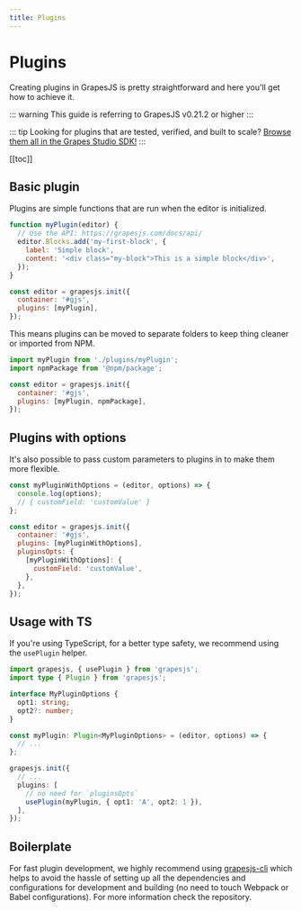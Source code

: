 ```yaml
---
title: Plugins
---
```


# Plugins

Creating plugins in GrapesJS is pretty straightforward and here you'll get how to achieve it.

::: warning
This guide is referring to GrapesJS v0.21.2 or higher
:::

::: tip
Looking for plugins that are tested, verified, and built to scale? [Browse them all in the Grapes Studio SDK!](https://app.grapesjs.com/docs-sdk/plugins/overview?utm_source=grapesjs-docs&utm_medium=tip)
:::

[[toc]]

## Basic plugin

Plugins are simple functions that are run when the editor is initialized.

```js
function myPlugin(editor) {
  // Use the API: https://grapesjs.com/docs/api/
  editor.Blocks.add('my-first-block', {
    label: 'Simple block',
    content: '<div class="my-block">This is a simple block</div>',
  });
}

const editor = grapesjs.init({
  container: '#gjs',
  plugins: [myPlugin],
});
```

This means plugins can be moved to separate folders to keep thing cleaner or imported from NPM.

```js
import myPlugin from './plugins/myPlugin';
import npmPackage from '@npm/package';

const editor = grapesjs.init({
  container: '#gjs',
  plugins: [myPlugin, npmPackage],
});
```

<!--
## Named plugin

If you're distributing your plugin globally, you may want to make a named plugin. To keep thing cleaner, so you'll probably get a similar structure:

```
/your/path/to/grapesjs.min.js
/your/path/to/grapesjs-plugin.js
```

**Important:** The order that you load files matters. GrapesJS has to be loaded before the plugin. This sets up the `grapejs` global variable.

So, in your `grapesjs-plugin.js` file:

```js
export default grapesjs.plugins.add('my-plugin-name', (editor, options) => {
  /*
  * Here you should rely on GrapesJS APIs, so check 'API Reference' for more info
  * For example, you could do something like this to add some new command:
  *
  * editor.Commands.add(...);
  */
})
```

The name `my-plugin-name` is an ID of your plugin and you'll use it to tell your editor to grab it.

Here is a complete generic example:

```html
<script src="http://code.jquery.com/jquery-2.2.0.min.js"></script>
<link rel="stylesheet" href="path/to/grapes.min.css">
<script src="path/to/grapes.min.js"></script>
<script src="path/to/grapesjs-plugin.js"></script>

<div id="gjs"></div>

<script type="text/javascript">
  var editor = grapesjs.init({
      container : '#gjs',
      plugins: ['my-plugin-name']
  });
</script>
```
-->

## Plugins with options

It's also possible to pass custom parameters to plugins in to make them more flexible.

<!--
```js
  var editor = grapesjs.init({
      container : '#gjs',
      plugins: ['my-plugin-name'],
      pluginsOpts: {
        'my-plugin-name': {
          customField: 'customValue'
        }
      }
  });
```

Inside you plugin you'll get those options via `options` argument

```js
export default grapesjs.plugins.add('my-plugin-name', (editor, options) => {
  console.log(options);
  //{ customField: 'customValue' }
})
```

This also works with plugins that aren't named.

-->

```js
const myPluginWithOptions = (editor, options) => {
  console.log(options);
  // { customField: 'customValue' }
};

const editor = grapesjs.init({
  container: '#gjs',
  plugins: [myPluginWithOptions],
  pluginsOpts: {
    [myPluginWithOptions]: {
      customField: 'customValue',
    },
  },
});
```

<!--
## Named Plugins vs Non-Named Plugins

When you use a named plugin, then that name must be unique across all other plugins.

```js
grapesjs.plugins.add('my-plugin-name', fn);
```

In this example, the plugin name is `my-plugin-name` and can't be used by other plugins. To avoid namespace restrictions use basic plugins that are purely functional.

-->

## Usage with TS

If you're using TypeScript, for a better type safety, we recommend using the `usePlugin` helper.

```ts
import grapesjs, { usePlugin } from 'grapesjs';
import type { Plugin } from 'grapesjs';

interface MyPluginOptions {
  opt1: string;
  opt2?: number;
}

const myPlugin: Plugin<MyPluginOptions> = (editor, options) => {
  // ...
};

grapesjs.init({
  // ...
  plugins: [
    // no need for `pluginsOpts`
    usePlugin(myPlugin, { opt1: 'A', opt2: 1 }),
  ],
});
```

## Boilerplate

For fast plugin development, we highly recommend using [grapesjs-cli](https://github.com/GrapesJS/cli) which helps to avoid the hassle of setting up all the dependencies and configurations for development and building (no need to touch Webpack or Babel configurations). For more information check the repository.
